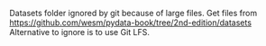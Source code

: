 Datasets folder ignored by git because of large files.
Get files from https://github.com/wesm/pydata-book/tree/2nd-edition/datasets 
Alternative to ignore is to use Git LFS.
